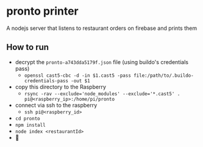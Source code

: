 # pronto printer
A nodejs server that listens to restaurant orders on firebase and prints them

## How to run
- decrypt the `pronto-a743dda5179f.json` file (using buildo's credentials pass)
  - `openssl cast5-cbc -d -in $1.cast5 -pass file:/path/to/.buildo-credentials-pass -out $1`
- copy this directory to the Raspberry
  - `rsync -rav --exclude='node_modules' --exclude='*.cast5' . pi@<raspberry_ip>:/home/pi/pronto`
- connect via ssh to the raspberry
  - `ssh pi@<raspberry_id>`
- `cd pronto`
- `npm install`
- `node index <restaurantId>`
- 🎉
